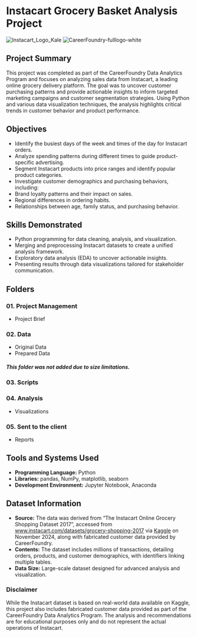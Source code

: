 # Instacart Grocery Basket Analysis Project
![Instacart_Logo_Kale](https://github.com/user-attachments/assets/72929fd9-e168-47b7-bbea-74c92f78c1e0)
![CareerFoundry-fulllogo-white](https://github.com/user-attachments/assets/aee9257c-438e-457f-9ffc-d7fa758d403a)

## Project Summary
This project was completed as part of the CareerFoundry Data Analytics Program and focuses on analyzing sales data from Instacart, a leading online grocery delivery platform. The goal was to uncover customer purchasing patterns and provide actionable insights to inform targeted marketing campaigns and customer segmentation strategies. Using Python and various data visualization techniques, the analysis highlights critical trends in customer behavior and product performance.

## Objectives
- Identify the busiest days of the week and times of the day for Instacart orders.
- Analyze spending patterns during different times to guide product-specific advertising.
- Segment Instacart products into price ranges and identify popular product categories.
- Investigate customer demographics and purchasing behaviors, including:
- Brand loyalty patterns and their impact on sales.
- Regional differences in ordering habits.
- Relationships between age, family status, and purchasing behavior.

## Skills Demonstrated
- Python programming for data cleaning, analysis, and visualization.
- Merging and preprocessing Instacart datasets to create a unified analysis framework.
- Exploratory data analysis (EDA) to uncover actionable insights.
- Presenting results through data visualizations tailored for stakeholder communication.

## Folders
### 01. Project Management
  - Project Brief
### 02. Data
  - Original Data
  - Prepared Data
##### *This folder was not added due to size limitations.*

### 03. Scripts
### 04. Analysis
  - Visualizations
### 05. Sent to the client
  - Reports

## Tools and Systems Used
- **Programming Language:** Python
- **Libraries:** pandas, NumPy, matplotlib, seaborn
- **Development Environment:** Jupyter Notebook, Anaconda

## Dataset Information
- **Source:** The data was derived from “The Instacart Online Grocery Shopping Dataset 2017”, accessed from www.instacart.com/datasets/grocery-shopping-2017 via [Kaggle](https://www.kaggle.com/datasets/psparks/instacart-market-basket-analysis) on November 2024, along with fabricated customer data provided by CareerFoundry.
- **Contents:** The dataset includes millions of transactions, detailing orders, products, and customer demographics, with identifiers linking multiple tables.
- **Data Size:** Large-scale dataset designed for advanced analysis and visualization.

### Disclaimer
While the Instacart dataset is based on real-world data available on Kaggle, this project also includes fabricated customer data provided as part of the CareerFoundry Data Analytics Program. The analysis and recommendations are for educational purposes only and do not represent the actual operations of Instacart.
